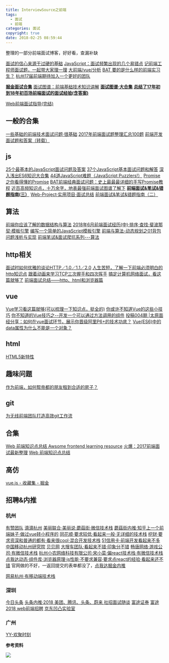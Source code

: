 ```yaml
---
title: InterviewSource之前端
tags:
  - 面试
  - 前端
categories: 面试
copyright: true
date: 2018-02-25 08:59:44
---
```

整理的一部分前端面试博客，好好看，查漏补缺
<!--more-->
[面试的信心来源于过硬的基础](https://segmentfault.com/a/1190000013331105)
[JavaScript：面试频繁出现的几个易错点](http://www.jqhtml.com/14909.html)
[记前端工程师面试题，一起带大家理一理](https://juejin.im/post/5abf68886fb9a028b54802e0)
[大前端/vue/分析](http://www.bslxx.com/m/list.php?tid=2)
[BAT 要的是什么样的前端实习生？](https://www.villainhr.com/page/2018/03/26/BAT%20%E8%A6%81%E7%9A%84%E6%98%AF%E4%BB%80%E4%B9%88%E6%A0%B7%E7%9A%84%E5%89%8D%E7%AB%AF%E5%AE%9E%E4%B9%A0%E7%94%9F%EF%BC%9F)
[杭州17届前端期待加入一个更好的团队](https://juejin.im/post/5a718cd36fb9a01caa20d8a8)

**[掘金面试合集](https://juejin.im/collection/5a9e4cd56fb9a00a0f45a9db)**
[面试图谱：前端基础技术知识讲解](https://juejin.im/post/5b5567b25188256256696ee0#heading-5)
**[面试图谱·大合集](https://yuchengkai.cn/docs/zh/frontend/)**
**[总结了17年初到18年初百场前端面试的面试经验(含答案)](https://juejin.im/post/5b44a485e51d4519945fb6b7)**

[Web前端面试指导(完结)](https://blog.csdn.net/lxcao/article/details/53011255)

## 一般的合集
[一些基础的前端技术面试问题·很基础](https://juejin.im/entry/57b68b8b0a2b58005c8270eb)
[2017年前端面试题整理汇总100题](https://www.jianshu.com/p/1288380ec7cc)
[前端开发面试题和答案（转载）](https://juejin.im/post/5a964b636fb9a0636264056f)

## js
[25个最基本的JavaScript面试问题及答案](https://juejin.im/entry/59fc0494518825076a0c507f)
[37个JavaScript基本面试问题和解答](https://juejin.im/entry/5b02806b518825673b625291)
[深入浅出ES6知识大合集](https://juejin.im/post/5a321ff76fb9a0450d1118ae)
[44道JavaScript难题（JavaScript Puzzlers!）](https://juejin.im/post/5b1f899fe51d4506c60e46ee)
[Promise之你看得懂的Promise](https://juejin.im/post/5b32f552f265da59991155f0)
[BAT前端经典面试问题：史上最最最详细的手写Promise教程](https://juejin.im/post/5b2f02cd5188252b937548ab)
[近百高频知识点，十万余字，地表最强前端面试图谱了解下](https://juejin.im/post/5b4a9136f265da0f990d49cb)
**[前端面试&笔试&错题指南(三）](https://juejin.im/post/5b5749cbe51d453467550494)**
[Web-Project·实用项目·面试总结](https://github.com/forrany/Web-Project)
[前端面试&笔试&错题指南（二）](https://juejin.im/post/5b5749cbe51d453467550494)

## 算法
[前端你应该了解的数据结构与算法](https://juejin.im/post/5b331bc7f265da598451fd88)
[2018年6月前端面试经历(中)·排序·查找·斐波那契·模板引擎](https://juejin.im/post/5b3b70ea6fb9a04fe91a5039)
[编写一个简单的JavaScript模板引擎](https://juejin.im/post/5b3b93115188251afa62ad46)
[前端与算法-动态规划之01背包问题浅析与实现](https://juejin.im/post/5b5dbcf8f265da0fa86750d1)
[前端笔试&面试爬坑系列---算法](https://juejin.im/post/5b72f0caf265da282809f3b5)

## http相关
[面试时如何优雅的谈论HTTP／1.0／1.1／2.0](https://juejin.im/entry/5a40777df265da4322416cf0)
[人生苦短，了解一下前端必须明白的http知识点](https://juejin.im/post/5b34e6ba51882574d20bbdd4)
[跟着动画来学习TCP三次握手和四次挥手](https://juejin.im/post/5b29d2c4e51d4558b80b1d8c)
[搞定计算机网络面试，看这篇就够了](https://juejin.im/post/5b5f20686fb9a04f844adbdd)
[前端面试总结——http、html和浏览器篇](https://github.com/forthealllight/blog/issues/19)

## vue
[Vue学习看这篇就够(可以梳理一下知识点，挺全的)](https://juejin.im/entry/5a54b747518825734216c3df)
[你或许不知道Vue的这些小技巧](https://www.imooc.com/article/32884)
[你不知道的Vue技巧之--开发一个可以通过方法调用的组件](https://www.imooc.com/article/24041)
[投稿004期 |太原面经分享：如何在vue面试环节，展示你晋级阿里P6+的技术功底？](http://www.imooc.com/article/details/id/34154)
[Vue(ES6)中的data属性为什么不能是一个对象？](https://juejin.im/post/5b4c0a715188251acc22fdd7)

## html
[HTML5新特性](https://juejin.im/entry/5ab1b78af265da2378402505)

## 趣味问题
[作为前端，如何帮帝都的朋友租到合适的房子？](https://juejin.im/post/5afabdd4f265da0b9a6a1d8b)

## git
[为无线前端团队打造高效git工作流](https://juejin.im/post/5b2b76e251882574934c388d)

## 合集
[Web 前端知识点总结 Awsome frontend learning resource](https://juejin.im/entry/5809991d8ac247005b4295aa)
[火爆：2017前端面试最新整理](https://juejin.im/entry/59ee1471f265da43052dca3c)
[Web 前端知识点总结](https://juejin.im/entry/580f18248ac247005b6336b0)

## 高仿
[vue.js - 收藏集 - 掘金](http://www.voidcn.com/article/p-vcjpvjaa-e.html)

## 招聘&内推
### 杭州
[有赞团队](https://job.youzan.com/)
[滴滴杭州](http://job.didichuxing.com/social/p/6472)
[美丽联合·美丽说·蘑菇街·微信技术栈](http://job.mogujie.com/#/social?_k=zjfhxq)
[蘑菇街内推·知乎上一个前端妹子·做过vue转小程序的](https://www.zhihu.com/people/lion-dande/activities)
[同花顺·要求较低·看起来一般·无详细的技术栈](http://job.10jqka.com.cn/social.html)
[挖财·要求资深和普通的都有·看来很cool·混合开发技术栈](http://job.wacai.com/#/job/7ec44126-b0c0-4a92-bd28-a48936dc0b1e?_k=7g3bf0)
[51信用卡·前端开发看起来不多](http://job.u51.com/Search/detail.html?id=560120613&Salary=8)
[中国移动杭州研究院](http://www.hotjob.cn/wt/zyhy/web/index/webPositionN300!getOnePosition?postId=101305&recruitType=2&brandCode=1&importPost=1&columnId=2)
[贝贝网](https://www.zhipin.com/job_detail/c1380971b0ce50c103x_3Nq9GA~~.html?ka=comp_joblist_12_blank&lid=a3128ade-32fd-4b45-85cc-54b7fa799a05.brand_jod_list)
[大搜车团队·看起来不错·印象分不错](https://www.liepin.com/company/8141158/)
[畅唐网络·游戏公司·有微信技术栈](http://www.ct108.com/join/job)
[杭州小农网络科技有限公司·宋小菜·偏react技术栈·有微信技术栈](https://www.songxiaocai.com/join.html)
[点我达动态·组件库·浏览器原理·js性能·不要求兼容·要求点react的经验·看起来还不错](http://job.dianwoda.com/#/social)
官网做的不好，一返回提交的表单都没了，[点我达掘金内推](https://juejin.im/user/5af2e0756fb9a07a9d70552c)

[网易杭州·有移动端技术栈](https://hr.163.com/position/list.do?postType=0103&workPlaceStr=229&currentPage=1)


### 深圳
[今日头条](https://job.toutiao.com)
[头条内推·2018 美团、腾讯、头条、蔚来 社招面试随谈](https://juejin.im/post/5ae13cfe5188256715475806)
[富途证券](https://help.futu5.com/about/detail?job=frontend)
[富途2018 web前端招聘](https://futu.im/posts/2018-01-18-invite/)
[京东凹凸实验室](https://aotu.io/join/)

### 广州
[YY-欢聚时刻](http://hr.yy.com/#/job/53df420c-323a-4542-a98d-30d2cfd0b502?_k=tnzs3u)

**参考资料**
[]()

![](http://oankigr4l.bkt.clouddn.com/wexin.png)